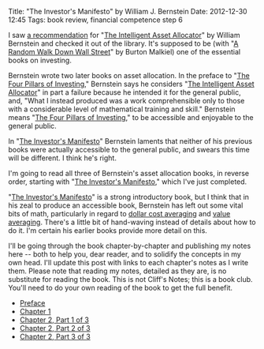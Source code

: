 Title: "The Investor's Manifesto" by William J. Bernstein
Date: 2012-12-30 12:45
Tags: book review, financial competence step 6

I saw [a
recommendation](http://www.mrmoneymustache.com/2012/02/17/book-review-the-intelligent-asset-allocator/)
for "[The Intelligent Asset
Allocator](http://www.amazon.com/gp/product/0071362363/ref=as_li_ss_tl?ie=UTF8&tag=schoforg-20&linkCode=as2&camp=1789&creative=390957&creativeASIN=0071362363)"
by William Bernstein and checked it out of the library. It's supposed to
be (with "[A Random Walk Down Wall
Street](http://www.amazon.com/gp/product/0393081435/ref=as_li_ss_tl?ie=UTF8&tag=schoforg-20&linkCode=as2&camp=1789&creative=390957&creativeASIN=0393081435)"
by Burton Malkiel) one of the essential books on investing.

Bernstein wrote two later books on asset allocation. In the preface to
"[The Four Pillars of
Investing](http://www.amazon.com/gp/product/0071747052/ref=as_li_ss_tl?ie=UTF8&tag=schoforg-20&linkCode=as2&camp=1789&creative=390957&creativeASIN=0071747052),"
Bernstein says he considers "[The Intelligent Asset
Allocator](http://www.amazon.com/gp/product/0071362363/ref=as_li_ss_tl?ie=UTF8&tag=schoforg-20&linkCode=as2&camp=1789&creative=390957&creativeASIN=0071362363)" in
part a failure because he intended it for the general public, and, "What
I instead produced was a work comprehensible only to those with a
considerable level of mathematical training and skill." Bernstein
means "[The Four Pillars of
Investing](http://www.amazon.com/gp/product/0071747052/ref=as_li_ss_tl?ie=UTF8&tag=schoforg-20&linkCode=as2&camp=1789&creative=390957&creativeASIN=0071747052),"
to be accessible and enjoyable to the general public.

In "[The Investor's
Manifesto](http://www.amazon.com/gp/product/1118073762/ref=as_li_ss_tl?ie=UTF8&tag=schoforg-20&linkCode=as2&camp=1789&creative=390957&creativeASIN=1118073762)"
Bernstein laments that neither of his previous books were actually
accessible to the general public, and swears this time will be
different. I think he's right.

I'm going to read all three of Bernstein's asset allocation books, in
reverse order, starting with "[The Investor's
Manifesto](http://www.amazon.com/gp/product/1118073762/ref=as_li_ss_tl?ie=UTF8&tag=schoforg-20&linkCode=as2&camp=1789&creative=390957&creativeASIN=1118073762),"
which I've just completed.

"[The Investor's
Manifesto](http://www.amazon.com/gp/product/1118073762/ref=as_li_ss_tl?ie=UTF8&tag=schoforg-20&linkCode=as2&camp=1789&creative=390957&creativeASIN=1118073762)"
is a strong introductory book, but I think that in his zeal to produce
an accessible book, Bernstein has left out some vital bits of math,
particularly in regard to [dollar cost
averaging](http://en.wikipedia.org/wiki/Dollar_cost_averaging) and
[value averaging](http://en.wikipedia.org/wiki/Value_averaging). There's
a little bit of hand-waving instead of details about how to do it. I'm
certain his earlier books provide more detail on this.

I'll be going through the book chapter-by-chapter and publishing my
notes here -- both to help you, dear reader, and to solidify the
concepts in my own head. I'll update this post with links to each
chapter's notes as I write them. Please note that reading my notes,
detailed as they are, is no substitute for reading the book. This is not
Cliff's Notes; this is a book club. You'll need to do your own reading
of the book to get the full benefit.

-   [Preface](/2012/12/30/the-investors-manifesto-preface/ "“The Investor’s Manifesto:” Preface")
-   [Chapter
    1](/2012/12/31/the-investors-manifesto-chapter-1/ "“The Investor’s Manifesto:” Chapter 1")
-   [Chapter 2, Part 1 of 3](/2013/01/02/the-investors-manifesto-chapter-2-part-1-of-3/)
-   [Chapter 2, Part 2 of 3](/2013/01/03/the-investors-manifesto-chapter-2-part-2-of-3-bonds/) 
-   [Chapter 2, Part 3 of 3](/2013/01/09/the-investors-manifesto-chapter-2-part-3-of-3-stocks/)
 

